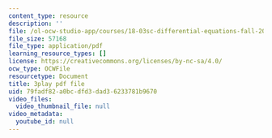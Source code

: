 ```yaml
---
content_type: resource
description: ''
file: /ol-ocw-studio-app/courses/18-03sc-differential-equations-fall-2011/79fadf82a0bcdfd3dad36233781b9670_eyNm7XGJr4s.pdf
file_size: 57168
file_type: application/pdf
learning_resource_types: []
license: https://creativecommons.org/licenses/by-nc-sa/4.0/
ocw_type: OCWFile
resourcetype: Document
title: 3play pdf file
uid: 79fadf82-a0bc-dfd3-dad3-6233781b9670
video_files:
  video_thumbnail_file: null
video_metadata:
  youtube_id: null
---
```

